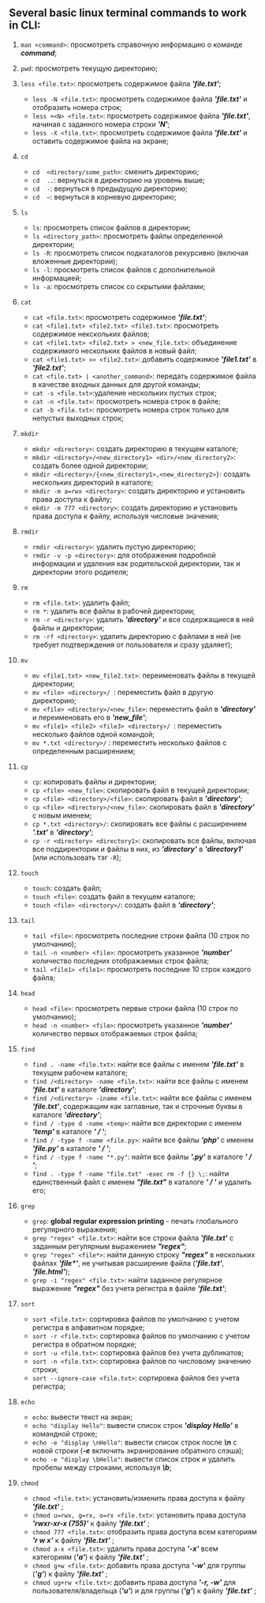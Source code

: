 ## Several basic linux terminal commands to work in CLI:
1. `man <command>`: просмотреть справочную информацию о команде _**command**_;
2. `pwd`: просмотреть текущую директорию;
3. `less <file.txt>`: просмотреть содержимое файла _**'file.txt'**_;
    * `less -N <file.txt>`: просмотреть содержимое файла _**'file.txt'**_ и отобразить номера строк;
    * `less +<N> <file.txt>`: просмотреть содержимое файла _**'file.txt'**_, начиная с заданного номера строки _**'N'**_;
    * `less -X <file.txt>`: просмотреть содержимое файла _**'file.txt'**_ и оставить содержимое файла на экране;
4. `cd`
    * `cd  <directory/some_path>`: сменить директорию;
    * `cd  ..`: вернуться в директорию на уровень выше;
    * `cd  -`: вернуться в предыдущую директорию;
    * `cd  ~`: вернуться в корневую директорию;
5. `ls`
    * `ls`: просмотреть список файлов в директории;
    * `ls <directory_path>`: просмотреть файлы определенной директории;
    * `ls -R`: просмотреть список подкаталогов рекурсивно (включая вложенные директории);
    * `ls -l`: просмотреть список файлов с дополнительной информацией;
    * `ls -a`: просмотреть список со скрытыми файлами;
6. `cat`
    * `cat <file.txt>`: просмотреть содержимое _**'file.txt'**_;
    * `cat <file1.txt> <file2.txt> <file3.txt>`: просмотреть содержимое некскольких файлов;
    * `cat <file1.txt> <file2.txt> > <new_file.txt>`: объединение содержимого нескольких файлов в новый файл;
    * `cat <file1.txt> >> <file2.txt>`: добавить содержимое _**'file1.txt'**_ в _**'file2.txt'**_;
    * `cat <file.txt> | <another_command>`: передать содержимое файла в качестве входных данных для другой команды;
    * `cat -s <file.txt>`:удаление нескольких пустых строк;
    * `cat -n <file.txt>`: просмотреть номера строк в файле;
    * `cat -b <file.txt>`: просмотреть номера строк только для непустых выходных строк;
7. `mkdir`
    * `mkdir <directory>`: создать директорию в текущем каталоге;
    * `mkdir <directory>/<new_directory1> <dir>/<new_directory2>`: создать более одной директории;
    * `mkdir <directory>/{<new_directory1>,<new_directory2>}`: создать нескольких директорий в каталоге;
    * `mkdir -m a=rwx <directory>`: cоздать директорию и установить права доступа к файлу;
    * `mkdir -m 777 <directory>`: cоздать директорию и установить права доступа к файлу, используя числовые значения;
8. `rmdir`
    * `rmdir <directory>`: удалить пустую директорию;
    * `rmdir -v -p <directory>`: для отображения подробной информации и удаления как родительской директории, так и директории этого родителя;
9. `rm`
    * `rm <file.txt>`: удалить файл;
    * `rm *`: удалить все файлы в рабочей директории;
    * `rm -r <directory>`: удалить _**'directory'**_ и все содержащиеся в ней файлы и директории;
    * `rm -rf <directory>`: удалить директорию с файлами в ней (не требует подтверждения от пользователя и сразу удаляет);
10. `mv`
    * `mv <file1.txt> <new_file2.txt>`: переименовать файлы в текущей директории;
    * `mv <file> <directory>/ `: переместить файл в другую директорию;
    * `mv <file> <directory>/<new_file>`: переместить файл в **_'directory'_** и переименовать его в **_'new_file'_**;
    * `mv <file1> <file2> <file3> <directory>/ `: переместить несколько файлов одной командой;
    * `mv *.txt <directory>/` : переместить несколько файлов c определенным расширением;
11. `cp`
    * `cp`: копировать файлы и директории;
    * `cp <file> <new_file>`: cкопировать файл в текущей директории;
    * `cp <file> <directory>/<file>`: cкопировать файл в **_'directory'_**;
    * `cp <file> <directory>/<new_file>`: cкопировать файл в **_'directory'_** с новым именем;
    * `cp *.txt <directory>/`: cкопировать все файлы с расширением **_'.txt'_** в **_'directory'_**;
    * `cp -r <directory> <directory1>`: cкопировать все файлы, включая все поддиректории и файлы в них, из **_'directory'_** в **_'directory1'_** (или использовать тэг `-R`);
12. `touch`
    * `touch`: создать файл;
    * `touch <file>`: создать файл в текущем каталоге;
    * `touch <file> <directory>/`: создать файл в **_'directory'_**;
13. `tail`
    * `tail <file>`: просмотреть последние строки файла (10 строк по умолчанию);
    * `tail -n <number> <file>`: просмотреть указанное _**'number'**_  количество последних отображаемых строк файла;
    * `tail <file1> <file1>`: просмотреть последние 10 строк каждого файла;
14. `head`
    * `head <file>`: просмотреть первые строки файла (10 строк по умолчанию);
    * `head -n <number> <file>`: просмотреть указанное _**'number'**_  количество первых отображаемых строк файла;
15. `find`
    * `find . -name <file.txt>`: найти все файлы с именем _**'file.txt'**_ в текущем рабочем каталоге;
    * `find /<directory> -name <file.txt>`: найти все файлы с именем _**'file.txt'**_ в каталоге _**'directory'**_;
    * `find /<directory> -iname <file.txt>`: найти все файлы с именем _**'file.txt'**_, содержащим как заглавные, так и строчные буквы в каталоге _**'directory'**_;
    * `find / -type d -name <temp>`: найти все директории c именем _**'temp'**_ в каталоге _**' / '**_;
    * `find / -type f -name <file.py>`: найти все файлы _**'php'**_ c именем _**'file.py'**_ в каталоге _**' / '**_;
    * `find / -type f -name "*.py"`: найти все файлы _**'.py'**_ в каталоге _**' / '**_;
    * `find . -type f -name "file.txt" -exec rm -f {} \;`: найти единственный файл с именем _**"file.txt"**_ в каталоге _**' / '**_ и удалить его;
16. `grep`
    * `grep`:  **global regular expression printing** - печать глобального регулярного выражения;
    * `grep "regex" <file.txt>`: найти все строки файла _**'file.txt'**_ с заданным регулярным выражением _**"regex"**_;
    * `grep "regex" <file*>`: найти данную строку _**"regex"**_ в нескольких файлах _**'file*'**_, не учитывая расширение файла (_**'file.txt'**_, _**'file.html'**_);
    * `grep -i "regex" <file.txt>`: найти заданное регулярное выражение _**"regex"**_  без учета регистра в файле _**'file.txt'**_;

17. `sort`
    * `sort <file.txt>`: сортировка файлов по умолчанию с учетом регистра в алфавитном порядке;
    * `sort -r <file.txt>`: сортировка файлов по умолчанию с учетом регистра в обратном порядке;
    * `sort -u <file.txt>`: сортировка файлов без учета дубликатов;
    * `sort -n <file.txt>`: сортировка файлов по числовому значению строки;
    * `sort --ignore-case <file.txt>`: сортировка файлов без учета регистра;

18. `echo`
    * `echo`: вывести текст на экран;
    * `echo "display Hello"`: вывести список строк _**'display Hello'**_ в командной строке;
    * `echo -e "display \nHello"`: вывести список строк после _**\n**_ с новой строки (_**-e**_ включить экранирование обратного слэша);
    * `echo -e "display \bHello"`: вывести список строк и удалить пробелы между строками, используя _**\b**_;
19. `chmod`
    * `chmod <file.txt>`: установить/изменить права доступа к файлу _**'file.txt'**_ ;
    * `chmod u=rwx, g=rx, o=rx <file.txt>`: установить права доступа _**'rwxr-xr-x (755)'**_ к файлу _**'file.txt'**_ ;
    * `chmod 777 <file.txt>`: отобразить права доступа всем категориям _**'r w x'**_ к файлу _**'file.txt'**_ ;
    * `chmod a-x <file.txt>`: удалить права доступа _**'-x'**_ всем категориям (_**'a'**_)  к файлу _**'file.txt'**_ ;
    * `chmod g+w <file.txt>`: добавить права доступа _**'-w'**_ для группы (_**'g'**_) к файлу _**'file.txt'**_ ;
    * `chmod ug+rw <file.txt>`: добавить права доступа _**'-r, -w'**_ для пользователя/владельца (_**'u'**_) и для группы (_**'g'**_) к файлу _**'file.txt'**_ ;